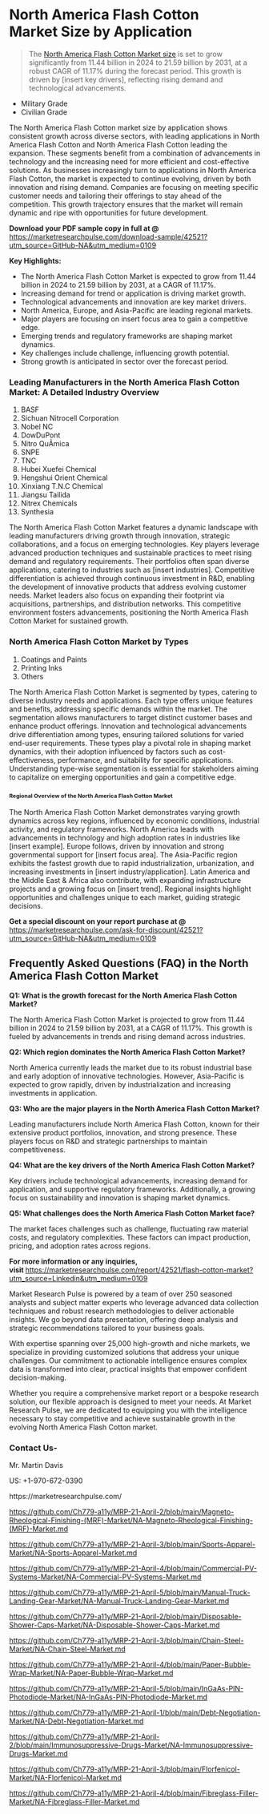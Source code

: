 <h1>North America Flash Cotton Market&nbsp;Size by Application</h1><blockquote><p>The <a href="https://marketresearchpulse.com/download-sample/42521?utm_source=GitHub-NA&amp;utm_medium=0109">North America Flash Cotton Market size</a> is set to grow significantly from 11.44 billion in 2024 to 21.59 billion by 2031, at a robust CAGR of 11.17% during the forecast period. This growth is driven by [insert key drivers], reflecting rising demand and technological advancements.</p></blockquote><ul><li>Military Grade<li> Civilian Grade</li></ul><p>The North America Flash Cotton market size by application shows consistent growth across diverse sectors, with leading applications in North America Flash Cotton and North America Flash Cotton leading the expansion. These segments benefit from a combination of advancements in technology and the increasing need for more efficient and cost-effective solutions. As businesses increasingly turn to applications in North America Flash Cotton, the market is expected to continue evolving, driven by both innovation and rising demand. Companies are focusing on meeting specific customer needs and tailoring their offerings to stay ahead of the competition. This growth trajectory ensures that the market will remain dynamic and ripe with opportunities for future development.</p><p><strong>Download your PDF sample copy in full at @ </strong><a href="https://marketresearchpulse.com/download-sample/42521?utm_source=GitHub-NA&amp;utm_medium=0109">https://marketresearchpulse.com/download-sample/42521?utm_source=GitHub-NA&amp;utm_medium=0109</a></p><p><strong>Key Highlights: </strong></p><ul><li>The North America Flash Cotton Market is expected to grow from 11.44 billion in 2024 to 21.59 billion by 2031, at a CAGR of 11.17%.</li><li>Increasing demand for trend or application is driving market growth.</li><li>Technological advancements and innovation are key market drivers.</li><li>North America, Europe, and Asia-Pacific are leading regional markets.</li><li>Major players are focusing on insert focus area to gain a competitive edge.</li><li>Emerging trends and regulatory frameworks are shaping market dynamics.</li><li>Key challenges include challenge, influencing growth potential.</li><li>Strong growth is anticipated in sector over the forecast period.</li></ul><h3>Leading Manufacturers in the North America Flash Cotton Market: A Detailed Industry Overview</h3><ol><li>BASF</li><li>Sichuan Nitrocell Corporation</li><li>Nobel NC</li><li>DowDuPont</li><li>Nitro QuÃ­mica</li><li>SNPE</li><li>TNC</li><li>Hubei Xuefei Chemical</li><li>Hengshui Orient Chemical</li><li>Xinxiang T.N.C Chemical</li><li>Jiangsu Tailida</li><li>Nitrex Chemicals</li><li>Synthesia</li></ol><div class="flex max-w-full flex-col flex-grow"><div class="min-h-8 text-message flex w-full flex-col items-end gap-2 whitespace-normal break-words [.text-message+&amp;]:mt-5" dir="auto" data-message-author-role="assistant" data-message-id="fd8432e4-4910-450d-b182-61b7bfb0a01f" data-message-model-slug="gpt-4o"><div class="flex w-full flex-col gap-1 empty:hidden first:pt-[3px]"><div class="markdown prose w-full break-words dark:prose-invert light"><p>The North America Flash Cotton Market features a dynamic landscape with leading manufacturers driving growth through innovation, strategic collaborations, and a focus on emerging technologies. Key players leverage advanced production techniques and sustainable practices to meet rising demand and regulatory requirements. Their portfolios often span diverse applications, catering to industries such as [insert industries]. Competitive differentiation is achieved through continuous investment in R&amp;D, enabling the development of innovative products that address evolving customer needs. Market leaders also focus on expanding their footprint via acquisitions, partnerships, and distribution networks. This competitive environment fosters advancements, positioning the North America Flash Cotton Market for sustained growth.</p></div></div></div></div><h3>North America Flash Cotton Market by Types</h3><ol><li>Coatings and Paints<li> Printing Inks<li> Others</li></ol><div class="flex max-w-full flex-col flex-grow"><div class="min-h-8 text-message flex w-full flex-col items-end gap-2 whitespace-normal break-words [.text-message+&amp;]:mt-5" dir="auto" data-message-author-role="assistant" data-message-id="084470be-0bb7-4664-bddf-5156b4f41249" data-message-model-slug="gpt-4o-mini"><div class="flex w-full flex-col gap-1 empty:hidden first:pt-[3px]"><div class="markdown prose w-full break-words dark:prose-invert light"><p>The North America Flash Cotton Market is segmented by types, catering to diverse industry needs and applications. Each type offers unique features and benefits, addressing specific demands within the market. The segmentation allows manufacturers to target distinct customer bases and enhance product offerings. Innovation and technological advancements drive differentiation among types, ensuring tailored solutions for varied end-user requirements. These types play a pivotal role in shaping market dynamics, with their adoption influenced by factors such as cost-effectiveness, performance, and suitability for specific applications. Understanding type-wise segmentation is essential for stakeholders aiming to capitalize on emerging opportunities and gain a competitive edge.</p></div></div></div></div><h3><span style="font-size: 11px;">Regional Overview of the North America Flash Cotton Market</span></h3><div class="flex max-w-full flex-col flex-grow"><div class="min-h-8 text-message flex w-full flex-col items-end gap-2 whitespace-normal break-words [.text-message+&amp;]:mt-5" dir="auto" data-message-author-role="assistant" data-message-id="e9038762-ce64-4e30-91c9-9bd413514231" data-message-model-slug="gpt-4o-mini"><div class="flex w-full flex-col gap-1 empty:hidden first:pt-[3px]"><div class="markdown prose w-full break-words dark:prose-invert light"><p>The North America Flash Cotton Market demonstrates varying growth dynamics across key regions, influenced by economic conditions, industrial activity, and regulatory frameworks. North America leads with advancements in technology and high adoption rates in industries like [insert example]. Europe follows, driven by innovation and strong governmental support for [insert focus area]. The Asia-Pacific region exhibits the fastest growth due to rapid industrialization, urbanization, and increasing investments in [insert industry/application]. Latin America and the Middle East &amp; Africa also contribute, with expanding infrastructure projects and a growing focus on [insert trend]. Regional insights highlight opportunities and challenges unique to each market, guiding strategic decisions.</p></div></div></div></div><p><strong>Get a special discount on your report purchase at @ </strong><a href="https://marketresearchpulse.com/ask-for-discount/42521?utm_source=GitHub-NA&amp;utm_medium=0109">https://marketresearchpulse.com/ask-for-discount/42521?utm_source=GitHub-NA&amp;utm_medium=0109</a></p><h2>Frequently Asked Questions (FAQ) in the North America Flash Cotton Market</h2><p><strong>Q1: What is the growth forecast for the North America Flash Cotton Market?</strong></p><p>The North America Flash Cotton Market is projected to grow from 11.44 billion in 2024 to 21.59 billion by 2031, at a CAGR of 11.17%. This growth is fueled by advancements in trends and rising demand across industries.</p><p><strong>Q2: Which region dominates the North America Flash Cotton Market?</strong></p><p>North America currently leads the market due to its robust industrial base and early adoption of innovative technologies. However, Asia-Pacific is expected to grow rapidly, driven by industrialization and increasing investments in application.</p><p><strong>Q3: Who are the major players in the North America Flash Cotton Market?</strong></p><p>Leading manufacturers include North America Flash Cotton, known for their extensive product portfolios, innovation, and strong presence. These players focus on R&amp;D and strategic partnerships to maintain competitiveness.</p><p><strong>Q4: What are the key drivers of the North America Flash Cotton Market?</strong></p><p>Key drivers include technological advancements, increasing demand for application, and supportive regulatory frameworks. Additionally, a growing focus on sustainability and innovation is shaping market dynamics.</p><p><strong>Q5: What challenges does the North America Flash Cotton Market face?</strong></p><p>The market faces challenges such as challenge, fluctuating raw material costs, and regulatory complexities. These factors can impact production, pricing, and adoption rates across regions.</p><p><strong>For more information or any inquiries, visit&nbsp;</strong><a href="https://marketresearchpulse.com/report/42521/flash-cotton-market?utm_source=Linkedin&utm_medium=0109">https://marketresearchpulse.com/report/42521/flash-cotton-market?utm_source=Linkedin&utm_medium=0109</a></p><p>Market Research Pulse is powered by a team of over 250 seasoned analysts and subject matter experts who leverage advanced data collection techniques and robust research methodologies to deliver actionable insights. We go beyond data presentation, offering deep analysis and strategic recommendations tailored to your business goals.</p><p>With expertise spanning over 25,000 high-growth and niche markets, we specialize in providing customized solutions that address your unique challenges. Our commitment to actionable intelligence ensures complex data is transformed into clear, practical insights that empower confident decision-making.</p><p>Whether you require a comprehensive market report or a bespoke research solution, our flexible approach is designed to meet your needs. At Market Research Pulse, we are dedicated to equipping you with the intelligence necessary to stay competitive and achieve sustainable growth in the evolving North America Flash Cotton market.</p><h3><strong>Contact Us-</strong></h3><p>Mr. Martin Davis</p><p>US: +1-970-672-0390</p><p>https://marketresearchpulse.com/</p><p><a href="https://github.com/Ch779-a11y/MRP-21-April-2/blob/main/Magneto-Rheological-Finishing-(MRF)-Market/NA-Magneto-Rheological-Finishing-(MRF)-Market.md">https://github.com/Ch779-a11y/MRP-21-April-2/blob/main/Magneto-Rheological-Finishing-(MRF)-Market/NA-Magneto-Rheological-Finishing-(MRF)-Market.md</a></p><p><a href="https://github.com/Ch779-a11y/MRP-21-April-3/blob/main/Sports-Apparel-Market/NA-Sports-Apparel-Market.md">https://github.com/Ch779-a11y/MRP-21-April-3/blob/main/Sports-Apparel-Market/NA-Sports-Apparel-Market.md</a></p><p><a href="https://github.com/Ch779-a11y/MRP-21-April-4/blob/main/Commercial-PV-Systems-Market/NA-Commercial-PV-Systems-Market.md">https://github.com/Ch779-a11y/MRP-21-April-4/blob/main/Commercial-PV-Systems-Market/NA-Commercial-PV-Systems-Market.md</a></p><p><a href="https://github.com/Ch779-a11y/MRP-21-April-5/blob/main/Manual-Truck-Landing-Gear-Market/NA-Manual-Truck-Landing-Gear-Market.md">https://github.com/Ch779-a11y/MRP-21-April-5/blob/main/Manual-Truck-Landing-Gear-Market/NA-Manual-Truck-Landing-Gear-Market.md</a></p><p><a href="https://github.com/Ch779-a11y/MRP-21-April-2/blob/main/Disposable-Shower-Caps-Market/NA-Disposable-Shower-Caps-Market.md">https://github.com/Ch779-a11y/MRP-21-April-2/blob/main/Disposable-Shower-Caps-Market/NA-Disposable-Shower-Caps-Market.md</a></p><p><a href="https://github.com/Ch779-a11y/MRP-21-April-3/blob/main/Chain-Steel-Market/NA-Chain-Steel-Market.md">https://github.com/Ch779-a11y/MRP-21-April-3/blob/main/Chain-Steel-Market/NA-Chain-Steel-Market.md</a></p><p><a href="https://github.com/Ch779-a11y/MRP-21-April-4/blob/main/Paper-Bubble-Wrap-Market/NA-Paper-Bubble-Wrap-Market.md">https://github.com/Ch779-a11y/MRP-21-April-4/blob/main/Paper-Bubble-Wrap-Market/NA-Paper-Bubble-Wrap-Market.md</a></p><p><a href="https://github.com/Ch779-a11y/MRP-21-April-5/blob/main/InGaAs-PIN-Photodiode-Market/NA-InGaAs-PIN-Photodiode-Market.md">https://github.com/Ch779-a11y/MRP-21-April-5/blob/main/InGaAs-PIN-Photodiode-Market/NA-InGaAs-PIN-Photodiode-Market.md</a></p><p><a href="https://github.com/Ch779-a11y/MRP-21-April-1/blob/main/Debt-Negotiation-Market/NA-Debt-Negotiation-Market.md">https://github.com/Ch779-a11y/MRP-21-April-1/blob/main/Debt-Negotiation-Market/NA-Debt-Negotiation-Market.md</a></p><p><a href="https://github.com/Ch779-a11y/MRP-21-April-2/blob/main/Immunosuppressive-Drugs-Market/NA-Immunosuppressive-Drugs-Market.md">https://github.com/Ch779-a11y/MRP-21-April-2/blob/main/Immunosuppressive-Drugs-Market/NA-Immunosuppressive-Drugs-Market.md</a></p><p><a href="https://github.com/Ch779-a11y/MRP-21-April-3/blob/main/Florfenicol-Market/NA-Florfenicol-Market.md">https://github.com/Ch779-a11y/MRP-21-April-3/blob/main/Florfenicol-Market/NA-Florfenicol-Market.md</a></p><p><a href="https://github.com/Ch779-a11y/MRP-21-April-4/blob/main/Fibreglass-Filler-Market/NA-Fibreglass-Filler-Market.md">https://github.com/Ch779-a11y/MRP-21-April-4/blob/main/Fibreglass-Filler-Market/NA-Fibreglass-Filler-Market.md</a></p>

